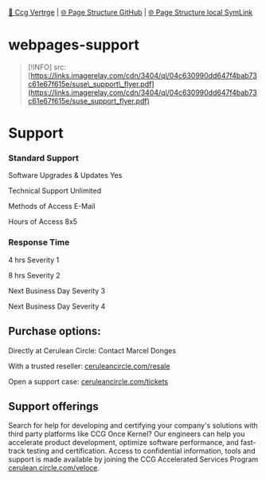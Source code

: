 [📁 Ccg Vertrge](../ccg-vertrge.md) | [🌐 Page Structure GitHub](/2cu.atlassian.net/wiki/spaces/CCU/pages/300000035/webpages-support.md) | [🌐 Page Structure local SymLink](./webpages-support.page.md)

# webpages-support

> [!INFO]
> src: [https://links.imagerelay.com/cdn/3404/ql/04c630990dd647f4bab73c61e67f615e/suse\_support\_flyer.pdf](https://links.imagerelay.com/cdn/3404/ql/04c630990dd647f4bab73c61e67f615e/suse_support_flyer.pdf)

# Support

### Standard Support

Software Upgrades & Updates Yes

Technical Support Unlimited

Methods of Access E-Mail

Hours of Access 8x5

### Response Time

4 hrs Severity 1

8 hrs Severity 2

Next Business Day Severity 3

Next Business Day Severity 4

## Purchase options:

Directly at Cerulean Circle: Contact Marcel Donges

With a trusted reseller: [ceruleancircle.com/resale](http://ceruleancircle.com/resale)

Open a support case: [ceruleancircle.com/tickets](http://ceruleancircle.com/tickets)

## Support offerings

Search for help for developing and certifying your company's solutions with third party platforms like CCG Once Kernel? Our engineers can help you accelerate product development, optimize software performance, and fast-track testing and certification. Access to confidential information, tools and support is made available by joining the CCG Accelerated Services Program [cerulean.circle.com/veloce](http://cerulean.circle.com/veloce).
